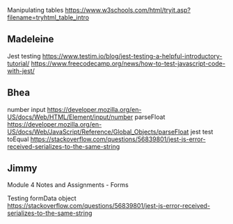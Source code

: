 Manipulating tables
https://www.w3schools.com/html/tryit.asp?filename=tryhtml_table_intro


## Madeleine
Jest testing
https://www.testim.io/blog/jest-testing-a-helpful-introductory-tutorial/
https://www.freecodecamp.org/news/how-to-test-javascript-code-with-jest/


## Bhea
number input
https://developer.mozilla.org/en-US/docs/Web/HTML/Element/input/number
parseFloat
https://developer.mozilla.org/en-US/docs/Web/JavaScript/Reference/Global_Objects/parseFloat
jest test toEqual
https://stackoverflow.com/questions/56839801/jest-js-error-received-serializes-to-the-same-string

## Jimmy
Module 4 Notes and Assignments - Forms

Testing formData object
https://stackoverflow.com/questions/56839801/jest-js-error-received-serializes-to-the-same-string

